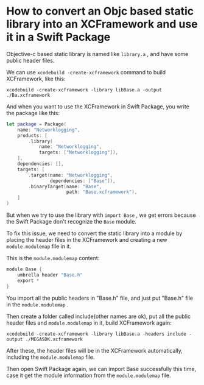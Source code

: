 # How to convert an Objc based static library into an XCFramework and use it in a Swift Package

Objective-c based static library is named like `library.a` , and have some public header files.

We can use `xcodebuild -create-xcframework`  command to build XCFramework, like this:

```shell
xcodebuild -create-xcframework -library libBase.a -output ./Ba.xcframework
```

And when you want to use the XCFramework in Swift Package, you write the package like this:

```swift
let package = Package(
    name: "Networklogging",
    products: [
        .library(
            name: "Networklogging", 
			targets: ["Networklogging"]),
    ],
    dependencies: [],
    targets: [
        .target(name: "Networklogging", 
				dependencies: ["Base"]),
        .binaryTarget(name: "Base",
                      path: "Base.xcframework"),
    ]
)
```

But when we try to use the library with `import Base` , we get errors because the Swift Package don't recognize the `Base` module.

To fix this issue, we need to convert the static library into a module by placing the header files in the XCFramework and creating a new `module.modulemap` file in it.

This is the  `module.modulemap` content:

```swift
module Base {
    umbrella header "Base.h"
    export *
}
```

You import all the public headers in "Base.h" file, and just put "Base.h" file in the  `module.modulemap` .

Then create a folder called include(other names are ok), put all the public header files and `module.modulemap` in it, build XCFramework again:

```shell
xcodebuild -create-xcframework -library libBase.a -headers include -output ./MEGASDK.xcframework
```

After these, the header files will be in the XCFramework automatically, including the `module.modulemap` file.

Then open Swift Package again, we can import Base successfully this time, case it get the module information from the `module.modulemap` file.

